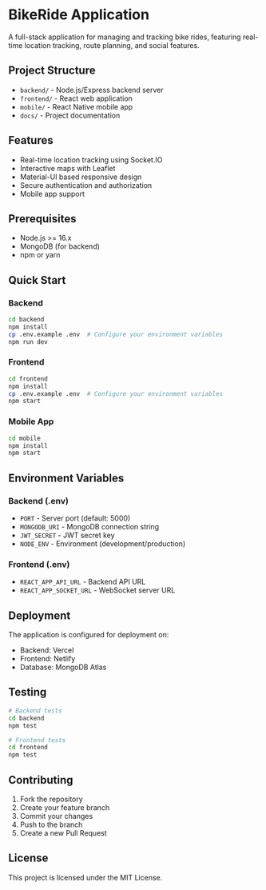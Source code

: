 # BikeRide Application

A full-stack application for managing and tracking bike rides, featuring real-time location tracking, route planning, and social features.

## Project Structure

- `backend/` - Node.js/Express backend server
- `frontend/` - React web application
- `mobile/` - React Native mobile app
- `docs/` - Project documentation

## Features

- Real-time location tracking using Socket.IO
- Interactive maps with Leaflet
- Material-UI based responsive design
- Secure authentication and authorization
- Mobile app support

## Prerequisites

- Node.js >= 16.x
- MongoDB (for backend)
- npm or yarn

## Quick Start

### Backend

```bash
cd backend
npm install
cp .env.example .env  # Configure your environment variables
npm run dev
```

### Frontend

```bash
cd frontend
npm install
cp .env.example .env  # Configure your environment variables
npm start
```

### Mobile App

```bash
cd mobile
npm install
npm start
```

## Environment Variables

### Backend (.env)
- `PORT` - Server port (default: 5000)
- `MONGODB_URI` - MongoDB connection string
- `JWT_SECRET` - JWT secret key
- `NODE_ENV` - Environment (development/production)

### Frontend (.env)
- `REACT_APP_API_URL` - Backend API URL
- `REACT_APP_SOCKET_URL` - WebSocket server URL

## Deployment

The application is configured for deployment on:
- Backend: Vercel
- Frontend: Netlify
- Database: MongoDB Atlas

## Testing

```bash
# Backend tests
cd backend
npm test

# Frontend tests
cd frontend
npm test
```

## Contributing

1. Fork the repository
2. Create your feature branch
3. Commit your changes
4. Push to the branch
5. Create a new Pull Request

## License

This project is licensed under the MIT License.
